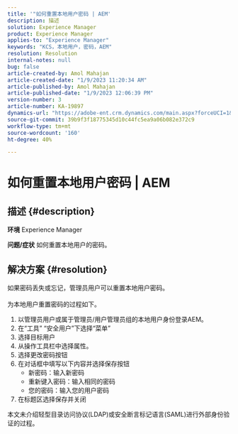 ```yaml
---
title: '"如何重置本地用户密码 | AEM'
description: 描述
solution: Experience Manager
product: Experience Manager
applies-to: "Experience Manager"
keywords: "KCS，本地用户，密码，AEM"
resolution: Resolution
internal-notes: null
bug: false
article-created-by: Amol Mahajan
article-created-date: "1/9/2023 11:20:34 AM"
article-published-by: Amol Mahajan
article-published-date: "1/9/2023 12:06:39 PM"
version-number: 3
article-number: KA-19897
dynamics-url: "https://adobe-ent.crm.dynamics.com/main.aspx?forceUCI=1&pagetype=entityrecord&etn=knowledgearticle&id=90cdeaa0-0f90-ed11-aad1-6045bd0067ea"
source-git-commit: 39b9f3f18775345d10c44fc5ea9a06b082e372c9
workflow-type: tm+mt
source-wordcount: '160'
ht-degree: 40%

---
```


# 如何重置本地用户密码 | AEM

## 描述 {#description}

<b>环境</b>
Experience Manager


<b>问题/症状</b>
如何重置本地用户的密码。




## 解决方案 {#resolution}

如果密码丢失或忘记，管理员用户可以重置本地用户密码。<br><br>为本地用户重置密码的过程如下。

1. 以管理员用户或属于管理员/用户管理员组的本地用户身份登录AEM。
2. 在“工具” “安全用户”下选择“菜单”
3. 选择目标用户
4. 从操作工具栏中选择属性。
5. 选择更改密码按钮
6. 在对话框中填写以下内容并选择保存按钮
   - 新密码：输入新密码
   - 重新键入密码：输入相同的密码
   - 您的密码：输入您的用户密码
7. 在标题区选择保存并关闭


本文未介绍轻型目录访问协议(LDAP)或安全断言标记语言(SAML)进行外部身份验证的过程。
